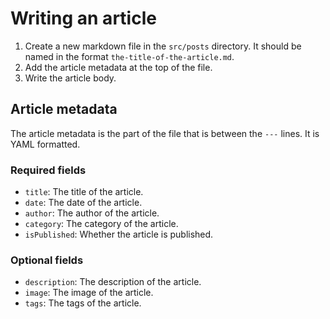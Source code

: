 # Writing an article

1. Create a new markdown file in the `src/posts` directory. It should be named in the format `the-title-of-the-article.md`.
2. Add the article metadata at the top of the file.
3. Write the article body.

## Article metadata

The article metadata is the part of the file that is between the `---` lines. It is YAML formatted.

### Required fields

- `title`: The title of the article.
- `date`: The date of the article.
- `author`: The author of the article.
- `category`: The category of the article.
- `isPublished`: Whether the article is published.

### Optional fields

- `description`: The description of the article.
- `image`: The image of the article.
- `tags`: The tags of the article.
